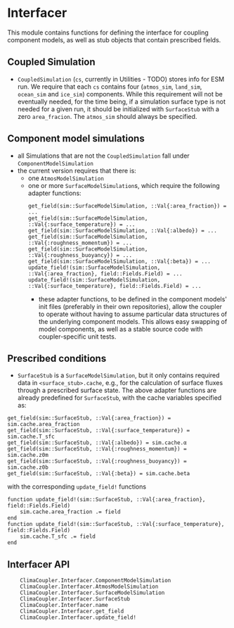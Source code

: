 # Interfacer

This module contains functions for defining the interface for coupling component models, as well as stub objects that contain prescribed fields.

## Coupled Simulation
- `CoupledSimulation` (`cs`, currently in Utilities - TODO) stores info for ESM run. We require that each `cs` contains four (`atmos_sim`, `land_sim`, `ocean_sim` and `ice_sim`) components. While this requirement will not be eventually needed, for the time being, if a simulation surface type is not needed for a given run, it should be initialized with `SurfaceStub` with a zero `area_fracion`. The `atmos_sim` should always be specified.

## Component model simulations
- all Simulations that are not the `CoupledSimulation` fall under `ComponentModelSimulation`
- the current version requires that there is:
    - one `AtmosModelSimulation`
    - one or more `SurfaceModelSimulation`s, which require the following adapter functions:
        ```
        get_field(sim::SurfaceModelSimulation, ::Val{:area_fraction}) = ...
        get_field(sim::SurfaceModelSimulation, ::Val{:surface_temperature}) = ...
        get_field(sim::SurfaceModelSimulation, ::Val{:albedo}) = ...
        get_field(sim::SurfaceModelSimulation, ::Val{:roughness_momentum}) = ...
        get_field(sim::SurfaceModelSimulation, ::Val{:roughness_buoyancy}) = ...
        get_field(sim::SurfaceModelSimulation, ::Val{:beta}) = ...
        update_field!(sim::SurfaceModelSimulation, ::Val{:area_fraction}, field::Fields.Field) = ...
        update_field!(sim::SurfaceModelSimulation, ::Val{:surface_temperature}, field::Fields.Field) = ...
        ```
        - these adapter functions, to be defined in the component models' init files (preferably in their own repositories), allow the coupler to operate without having to assume particular data structures of the underlying component models. This allows easy swapping of model components, as well as a stable source code with coupler-specific unit tests.

## Prescribed conditions
- `SurfaceStub` is a `SurfaceModelSimulation`, but it only contains required data in `<surface_stub>.cache`, e.g., for the calculation of surface fluxes through a prescribed surface state.  The above adapter functions are already predefined for `SurfaceStub`, with the cache variables specified as:
```
get_field(sim::SurfaceStub, ::Val{:area_fraction}) = sim.cache.area_fraction
get_field(sim::SurfaceStub, ::Val{:surface_temperature}) = sim.cache.T_sfc
get_field(sim::SurfaceStub, ::Val{:albedo}) = sim.cache.α
get_field(sim::SurfaceStub, ::Val{:roughness_momentum}) = sim.cache.z0m
get_field(sim::SurfaceStub, ::Val{:roughness_buoyancy}) = sim.cache.z0b
get_field(sim::SurfaceStub, ::Val{:beta}) = sim.cache.beta
```
with the corresponding `update_field!` functions
```
function update_field!(sim::SurfaceStub, ::Val{:area_fraction}, field::Fields.Field)
    sim.cache.area_fraction .= field
end
function update_field!(sim::SurfaceStub, ::Val{:surface_temperature}, field::Fields.Field)
    sim.cache.T_sfc .= field
end
```

## Interfacer API

```@docs
    ClimaCoupler.Interfacer.ComponentModelSimulation
    ClimaCoupler.Interfacer.AtmosModelSimulation
    ClimaCoupler.Interfacer.SurfaceModelSimulation
    ClimaCoupler.Interfacer.SurfaceStub
    ClimaCoupler.Interfacer.name
    ClimaCoupler.Interfacer.get_field
    ClimaCoupler.Interfacer.update_field!
```
